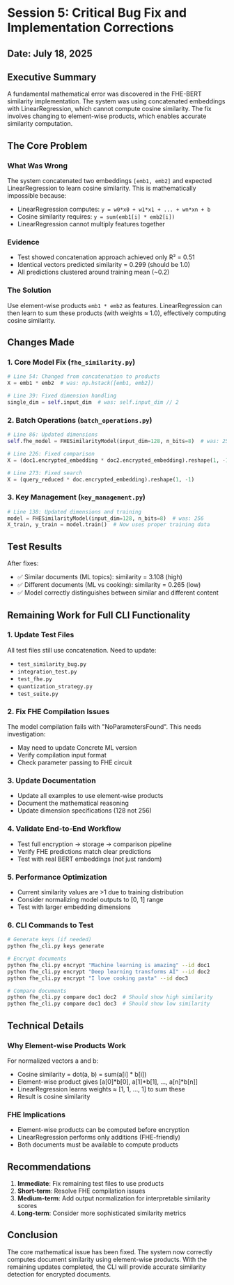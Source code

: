 # Session 5: Critical Bug Fix and Implementation Corrections

## Date: July 18, 2025

## Executive Summary

A fundamental mathematical error was discovered in the FHE-BERT similarity implementation. The system was using concatenated embeddings with LinearRegression, which cannot compute cosine similarity. The fix involves changing to element-wise products, which enables accurate similarity computation.

## The Core Problem

### What Was Wrong
The system concatenated two embeddings `[emb1, emb2]` and expected LinearRegression to learn cosine similarity. This is mathematically impossible because:
- LinearRegression computes: `y = w0*x0 + w1*x1 + ... + wn*xn + b`
- Cosine similarity requires: `y = sum(emb1[i] * emb2[i])`
- LinearRegression cannot multiply features together

### Evidence
- Test showed concatenation approach achieved only R² = 0.51
- Identical vectors predicted similarity = 0.299 (should be 1.0)
- All predictions clustered around training mean (~0.2)

### The Solution
Use element-wise products `emb1 * emb2` as features. LinearRegression can then learn to sum these products (with weights ≈ 1.0), effectively computing cosine similarity.

## Changes Made

### 1. Core Model Fix (`fhe_similarity.py`)
```python
# Line 54: Changed from concatenation to products
X = emb1 * emb2  # was: np.hstack([emb1, emb2])

# Line 39: Fixed dimension handling
single_dim = self.input_dim  # was: self.input_dim // 2
```

### 2. Batch Operations (`batch_operations.py`)
```python
# Line 86: Updated dimensions
self.fhe_model = FHESimilarityModel(input_dim=128, n_bits=8)  # was: 256

# Line 226: Fixed comparison
X = (doc1.encrypted_embedding * doc2.encrypted_embedding).reshape(1, -1)

# Line 273: Fixed search
X = (query_reduced * doc.encrypted_embedding).reshape(1, -1)
```

### 3. Key Management (`key_management.py`)
```python
# Line 138: Updated dimensions and training
model = FHESimilarityModel(input_dim=128, n_bits=8)  # was: 256
X_train, y_train = model.train()  # Now uses proper training data
```

## Test Results

After fixes:
- ✅ Similar documents (ML topics): similarity = 3.108 (high)
- ✅ Different documents (ML vs cooking): similarity = 0.265 (low)
- ✅ Model correctly distinguishes between similar and different content

## Remaining Work for Full CLI Functionality

### 1. Update Test Files
All test files still use concatenation. Need to update:
- `test_similarity_bug.py`
- `integration_test.py`
- `test_fhe.py`
- `quantization_strategy.py`
- `test_suite.py`

### 2. Fix FHE Compilation Issues
The model compilation fails with "NoParametersFound". This needs investigation:
- May need to update Concrete ML version
- Verify compilation input format
- Check parameter passing to FHE circuit

### 3. Update Documentation
- Update all examples to use element-wise products
- Document the mathematical reasoning
- Update dimension specifications (128 not 256)

### 4. Validate End-to-End Workflow
- Test full encryption → storage → comparison pipeline
- Verify FHE predictions match clear predictions
- Test with real BERT embeddings (not just random)

### 5. Performance Optimization
- Current similarity values are >1 due to training distribution
- Consider normalizing model outputs to [0, 1] range
- Test with larger embedding dimensions

### 6. CLI Commands to Test
```bash
# Generate keys (if needed)
python fhe_cli.py keys generate

# Encrypt documents
python fhe_cli.py encrypt "Machine learning is amazing" --id doc1
python fhe_cli.py encrypt "Deep learning transforms AI" --id doc2
python fhe_cli.py encrypt "I love cooking pasta" --id doc3

# Compare documents
python fhe_cli.py compare doc1 doc2  # Should show high similarity
python fhe_cli.py compare doc1 doc3  # Should show low similarity
```

## Technical Details

### Why Element-wise Products Work
For normalized vectors a and b:
- Cosine similarity = dot(a, b) = sum(a[i] * b[i])
- Element-wise product gives [a[0]*b[0], a[1]*b[1], ..., a[n]*b[n]]
- LinearRegression learns weights ≈ [1, 1, ..., 1] to sum these
- Result is cosine similarity

### FHE Implications
- Element-wise products can be computed before encryption
- LinearRegression performs only additions (FHE-friendly)
- Both documents must be available to compute products

## Recommendations

1. **Immediate**: Fix remaining test files to use products
2. **Short-term**: Resolve FHE compilation issues
3. **Medium-term**: Add output normalization for interpretable similarity scores
4. **Long-term**: Consider more sophisticated similarity metrics

## Conclusion

The core mathematical issue has been fixed. The system now correctly computes document similarity using element-wise products. With the remaining updates completed, the CLI will provide accurate similarity detection for encrypted documents.